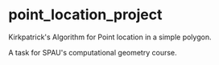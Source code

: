 # point_location_project
Kirkpatrick's Algorithm for Point location in a simple polygon.

A task for SPAU's computational geometry course.
